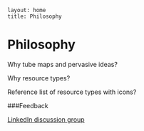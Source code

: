 ````
layout: home
title: Philosophy
````

Philosophy
==========

Why tube maps and pervasive ideas?

Why resource types?

Reference list of resource types with icons?

###Feedback

<a href="http://www.linkedin.com/groups?homeNewMember=&gid=5117369">LinkedIn discussion group</a>
